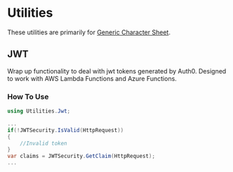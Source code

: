 # Utilities

These utilities are primarily for [Generic Character Sheet](https://github.com/Rangoric/generic-character-sheet-website).

## JWT

Wrap up functionality to deal with jwt tokens generated by Auth0. Designed to work with AWS Lambda Functions and Azure Functions.

### How To Use

```csharp
using Utilities.Jwt;

...
if(!JWTSecurity.IsValid(HttpRequest))
{
    //Invalid token
}
var claims = JWTSecurity.GetClaim(HttpRequest);
...
```